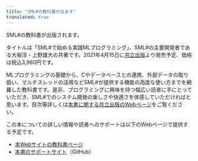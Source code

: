 ```yaml
---
title: "SML#の教科書が出ます"
translated: true
---
```


SML#の教科書が出版されます。

タイトルは「SML#で始める実践MLプログラミング」、SML#の主要開発者である大堀淳・上野雄大の共著です。2021年4月15日に[共立出版](https://www.kyoritsu-pub.co.jp/)より発売予定、価格は税込3,960円です。

MLプログラミングの基礎から、Cやデータベースとの連携、外部データの取り扱い、マルチスレッドの活用などSML#が提供する機能の高度な使い方までを網羅した教科書です。是非、プログラミングに興味を持つ幅広い読者に手にとっていただき、SML#でのシステム開発の楽しさや快適さを体感していただければと思います。目次等詳しくは[本書に関する共立出版のWebページ](https://www.kyoritsu-pub.co.jp/bookdetail/9784320124714)をご覧ください。

この本についての詳しい情報や読者へのサポートは以下のWebページで提供する予定です。
* [本Webサイトの教科書ページ](../../textbooks/index.md)
* [本書のサポートサイト](https://github.com/smlsharp/mlpractice-book)（GitHub）
